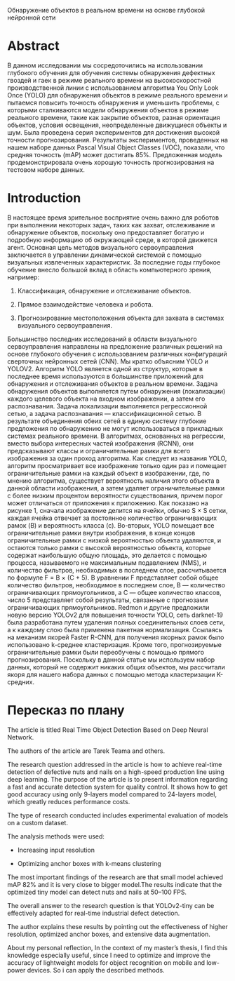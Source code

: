 Обнаружение объектов в реальном времени на основе глубокой нейронной сети

# Abstract

В данном исследовании мы сосредоточились на использовании глубокого обучения для обучения системы обнаружения дефектных гвоздей и гаек в режиме реального времени на высокоскоростной производственной линии с использованием алгоритма You Only Look Once (YOLO) для обнаружения объектов в режиме реального времени и пытаемся повысить точность обнаружения и уменьшить проблемы, с которыми сталкиваются модели обнаружения объектов в режиме реального времени, такие как закрытие объектов, разная ориентация объектов, условия освещения, неопределенные движущиеся объекты и шум. Была проведена серия экспериментов для достижения высокой точности прогнозирования. Результаты экспериментов, проведенных на нашем наборе данных Pascal Visual Object Classes (VOC), показали, что средняя точность (mAP) может достигать 85%. Предложенная модель продемонстрировала очень хорошую точность прогнозирования на тестовом наборе данных.

# Introduction

В настоящее время зрительное восприятие очень важно для роботов при выполнении некоторых задач, таких как захват, отслеживание и обнаружение объектов, поскольку оно предоставляет богатую и подробную информацию об окружающей среде, в которой движется агент. Основная цель методов визуального сервоуправления заключается в управлении динамической системой с помощью визуальных извлеченных характеристик. За последние годы глубокое обучение внесло большой вклад в область компьютерного зрения, например: 

1. Классификация, обнаружение и отслеживание объектов. 

2. Прямое взаимодействие человека и робота.

3. Прогнозирование местоположения объекта для захвата в системах визуального сервоуправления.

Большинство последних исследований в области визуального сервоуправления направлены на предложение различных решений на основе глубокого обучения с использованием различных конфигураций сверточных нейронных сетей (CNN). Мы кратко объясним YOLO и YOLOV2. Алгоритм YOLO является одной из структур, которые в последнее время используются в большинстве приложений для обнаружения и отслеживания объектов в реальном времени. Задача обнаружения объектов выполняется путем обнаружения (локализации) каждого целевого объекта на входном изображении, а затем его распознавания. Задача локализации выполняется регрессионной сетью, а задача распознавания — классификационной сетью. В результате объединения обеих сетей в единую систему глубокие предложения по обнаружению не могут использоваться в прикладных системах реального времени. В алгоритмах, основанных на регрессии, вместо выбора интересных частей изображения (RCNN), они предсказывают классы и ограничительные рамки для всего изображения за один проход алгоритма. Как следует из названия YOLO, алгоритм просматривает все изображение только один раз и помещает ограничительные рамки на каждый объект в изображении, где, по мнению алгоритма, существует вероятность наличия этого объекта в данной области изображения, а затем удаляет ограничительные рамки с более низким процентом вероятности существования, причем порог может отличаться от приложения к приложению. Как показано на рисунке 1, сначала изображение делится на ячейки, обычно S × S сетки, каждая ячейка отвечает за постоянное количество ограничивающих рамок (B) и вероятность класса (c). Во-вторых, YOLO помещает все ограничительные рамки внутри изображения, в конце концов ограничительные рамки с низкой вероятностью объекта удаляются, и остаются только рамки с высокой вероятностью объекта, которые содержат наибольшую общую площадь, это делается с помощью процесса, называемого не максимальным подавлением (NMS), и количество фильтров, необходимых в последнем слое, рассчитывается по формуле F = B × (C + 5). В уравнении F представляет собой общее количество фильтров, необходимое в последнем слое, B — количество ограничивающих прямоугольников, а C — общее количество классов, число 5 представляет собой результаты, связанные с прогнозами ограничивающих прямоугольников. Redmon и другие предложили новую версию YOLOv2 для повышения точности YOLO, сеть darknet-19 была разработана путем удаления полных соединительных слоев сети, а к каждому слою была применена пакетная нормализация. Ссылаясь на механизм якорей Faster R-CNN, для получения якорных рамок было использовано k-среднее кластеризация. Кроме того, прогнозируемые ограничительные рамки были переобучены с помощью прямого прогнозирования. Поскольку в данной статье мы используем набор данных, который не содержит никаких общих объектов, мы рассчитали якоря для нашего набора данных с помощью метода кластеризации K-средних.

# Пересказ по плану

The article is titled Real Time Object Detection Based on Deep Neural Network.

The authors of the article are Tarek Teama and others. 

The research question addressed in the article is how to achieve real-time detection of defective nuts and nails on a high-speed production line using deep learning. The purpose of the article is to present information regarding a fast and accurate detection system for quality control. It shows how to get good accuracy using only 9-layers model compared to 24-layers model, which greatly reduces performance costs. 

The type of research conducted includes experimental evaluation of models on a custom dataset.

The analysis methods were used:

* Increasing input resolution

* Optimizing anchor boxes with k-means clustering

The most important findings of the research are that small model achieved mAP 82% and it is very close to bigger model.The results indicate that the optimized tiny model can detect nuts and nails at 50–100 FPS.

The overall answer to the research question is that YOLOv2-tiny can be effectively adapted for real-time industrial defect detection.

The author explains these results by pointing out the effectiveness of higher resolution, optimized anchor boxes, and extensive data augmentation.

About my personal reflection, In the context of my master’s thesis, I find this knowledge especially useful, since I need to optimize and improve the accuracy of lightweight models for object recognition on mobile and low-power devices. So i can apply the described methods.
